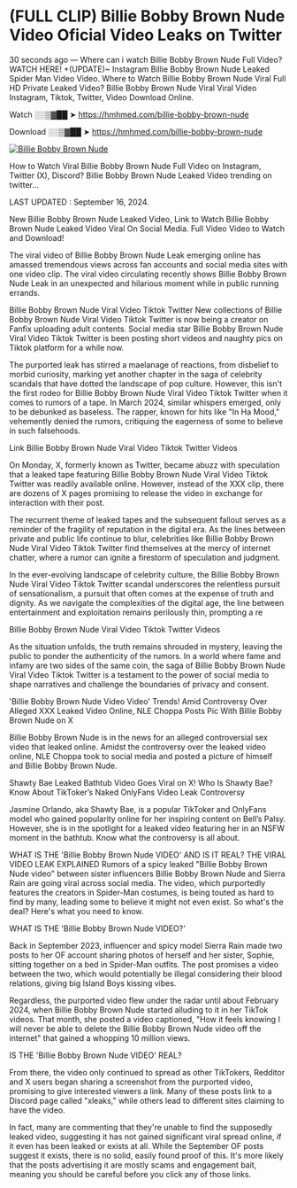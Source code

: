 # (FULL CLIP) Billie Bobby Brown Nude Video Oficial Video Leaks on Twitter

30 seconds ago — Where can i watch Billie Bobby Brown Nude Full Video? WATCH HERE! +(UPDATE)~ Instagram Billie Bobby Brown Nude Leaked Spider Man Video Video. Where to Watch Billie Bobby Brown Nude Viral Full HD Private Leaked Video? Billie Bobby Brown Nude Viral Viral Video Instagram, Tiktok, Twitter, Video Download Online.

Watch ░░▒▓██ ➤ https://hmhmed.com/billie-bobby-brown-nude

Download ░░▒▓██ ➤ https://hmhmed.com/billie-bobby-brown-nude

[![Billie Bobby Brown Nude](https://i.imgur.com/dJHk4Zq.gif)](https://hmhmed.com/billie-bobby-brown-nude)

How to Watch Viral Billie Bobby Brown Nude Full Video on Instagram, Twitter (X), Discord? Billie Bobby Brown Nude Leaked Video trending on twitter...

LAST UPDATED : September 16, 2024.

New Billie Bobby Brown Nude Leaked Video, Link to Watch Billie Bobby Brown Nude Leaked Video Viral On Social Media. Full Video Video to Watch and Download!

The viral video of Billie Bobby Brown Nude Leak emerging online has amassed tremendous views across fan accounts and social media sites with one video clip. The viral video circulating recently shows Billie Bobby Brown Nude Leak in an unexpected and hilarious moment while in public running errands.

Billie Bobby Brown Nude Viral Video Tiktok Twitter New collections of Billie Bobby Brown Nude Viral Video Tiktok Twitter is now being a creator on Fanfix uploading adult contents. Social media star Billie Bobby Brown Nude Viral Video Tiktok Twitter is been posting short videos and naughty pics on Tiktok platform for a while now.

The purported leak has stirred a maelanage of reactions, from disbelief to morbid curiosity, marking yet another chapter in the saga of celebrity scandals that have dotted the landscape of pop culture. However, this isn't the first rodeo for Billie Bobby Brown Nude Viral Video Tiktok Twitter when it comes to rumors of a tape. In March 2024, similar whispers emerged, only to be debunked as baseless. The rapper, known for hits like "In Ha Mood," vehemently denied the rumors, critiquing the eagerness of some to believe in such falsehoods.

Link Billie Bobby Brown Nude Viral Video Tiktok Twitter Videos

On Monday, X, formerly known as Twitter, became abuzz with speculation that a leaked tape featuring Billie Bobby Brown Nude Viral Video Tiktok Twitter was readily available online. However, instead of the XXX clip, there are dozens of X pages promising to release the video in exchange for interaction with their post.

The recurrent theme of leaked tapes and the subsequent fallout serves as a reminder of the fragility of reputation in the digital era. As the lines between private and public life continue to blur, celebrities like Billie Bobby Brown Nude Viral Video Tiktok Twitter find themselves at the mercy of internet chatter, where a rumor can ignite a firestorm of speculation and judgment.

In the ever-evolving landscape of celebrity culture, the Billie Bobby Brown Nude Viral Video Tiktok Twitter scandal underscores the relentless pursuit of sensationalism, a pursuit that often comes at the expense of truth and dignity. As we navigate the complexities of the digital age, the line between entertainment and exploitation remains perilously thin, prompting a re

Billie Bobby Brown Nude Viral Video Tiktok Twitter Videos

As the situation unfolds, the truth remains shrouded in mystery, leaving the public to ponder the authenticity of the rumors. In a world where fame and infamy are two sides of the same coin, the saga of Billie Bobby Brown Nude Viral Video Tiktok Twitter is a testament to the power of social media to shape narratives and challenge the boundaries of privacy and consent.

'Billie Bobby Brown Nude Video Video' Trends! Amid Controversy Over Alleged XXX Leaked Video Online, NLE Choppa Posts Pic With Billie Bobby Brown Nude on X

Billie Bobby Brown Nude is in the news for an alleged controversial sex video that leaked online. Amidst the controversy over the leaked video online, NLE Choppa took to social media and posted a picture of himself and Billie Bobby Brown Nude.

Shawty Bae Leaked Bathtub Video Goes Viral on X! Who Is Shawty Bae? Know About TikToker’s Naked OnlyFans Video Leak Controversy

Jasmine Orlando, aka Shawty Bae, is a popular TikToker and OnlyFans model who gained popularity online for her inspiring content on Bell’s Palsy. However, she is in the spotlight for a leaked video featuring her in an NSFW moment in the bathtub. Know what the controversy is all about.

WHAT IS THE 'Billie Bobby Brown Nude VIDEO' AND IS IT REAL? THE VIRAL VIDEO LEAK EXPLAINED Rumors of a spicy leaked "Billie Bobby Brown Nude video" between sister influencers Billie Bobby Brown Nude and Sierra Rain are going viral across social media. The video, which purportedly features the creators in Spider-Man costumes, is being touted as hard to find by many, leading some to believe it might not even exist. So what's the deal? Here's what you need to know.

WHAT IS THE 'Billie Bobby Brown Nude VIDEO?'

Back in September 2023, influencer and spicy model Sierra Rain made two posts to her OF account sharing photos of herself and her sister, Sophie, sitting together on a bed in Spider-Man outfits. The post promises a video between the two, which would potentially be illegal considering their blood relations, giving big Island Boys kissing vibes.

Regardless, the purported video flew under the radar until about February 2024, when Billie Bobby Brown Nude started alluding to it in her TikTok videos. That month, she posted a video captioned, "How it feels knowing I will never be able to delete the Billie Bobby Brown Nude video off the internet" that gained a whopping 10 million views.

IS THE 'Billie Bobby Brown Nude VIDEO' REAL?

From there, the video only continued to spread as other TikTokers, Redditor and X users began sharing a screenshot from the purported video, promising to give interested viewers a link. Many of these posts link to a Discord page called "xleaks," while others lead to different sites claiming to have the video.

In fact, many are commenting that they're unable to find the supposedly leaked video, suggesting it has not gained significant viral spread online, if it even has been leaked or exists at all. While the September OF posts suggest it exists, there is no solid, easily found proof of this. It's more likely that the posts advertising it are mostly scams and engagement bait, meaning you should be careful before you click any of those links.
